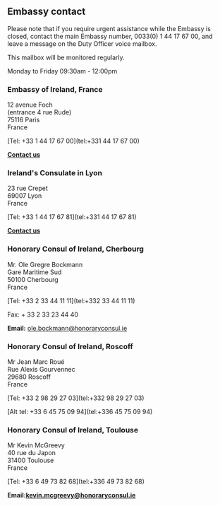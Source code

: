 ## Embassy contact

Please note that if you require urgent assistance while the Embassy is closed, contact the main Embassy number, 0033(0) 1 44 17 67 00, and leave a message on the Duty Officer voice mailbox.

This mailbox will be monitored regularly.

Monday to Friday 09:30am - 12:00pm

### Embassy of Ireland, France

12 avenue Foch   
(entrance 4 rue Rude)   
75116 Paris   
France

[Tel: +33 1 44 17 67 00](tel:+331 44 17 67 00)

[**Contact us**](/en/france/paris/contact/)

### Ireland's Consulate in Lyon

23 rue Crepet   
69007 Lyon   
France

[Tel: +33 1 44 17 67 81](tel:+331 44 17 67 81)

[**Contact us**](/en/france/lyon/contact/)

### Honorary Consul of Ireland, Cherbourg

Mr. Ole Gregre Bockmann   
Gare Maritime Sud   
50100 Cherbourg   
France

[Tel: +33 2 33 44 11 11](tel:+332 33 44 11 11)

Fax: + 33 2 33 23 44 40

**Email:** [ole.bockmann@honoraryconsul.ie](mailto:ole.bockmann@honoraryconsul.ie)

### Honorary Consul of Ireland, Roscoff

Mr Jean Marc Roué   
Rue Alexis Gourvennec   
29680 Roscoff   
France

[Tel: +33 2 98 29 27 03](tel:+332 98 29 27 03)

[Alt tel: +33 6 45 75 09 94](tel:+336 45 75 09 94)

### Honorary Consul of Ireland, Toulouse

Mr Kevin McGreevy   
40 rue du Japon   
31400 Toulouse   
France

[Tel: +33 6 49 73 82 68](tel:+336 49 73 82 68)

**Email:**[**kevin.mcgreevy@honoraryconsul.ie**](mailto:kevin.mcgreevy@honoraryconsul.ie)